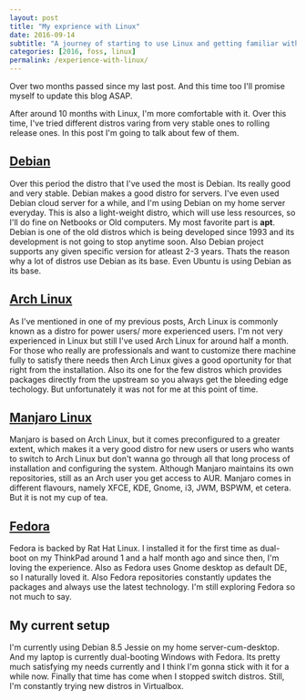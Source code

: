```yaml
---
layout: post
title: "My exprience with Linux"
date: 2016-09-14
subtitle: "A journey of starting to use Linux and getting familiar with it."
categories: [2016, foss, linux]
permalink: /experience-with-linux/
---
```


Over two months passed since my last post. And this time too I'll promise myself to update this blog ASAP.

After around 10 months with Linux, I'm more comfortable with it. Over this time, I've tried different distros varing from very stable ones to rolling release ones. In this post I'm going to talk about few of them.

## [Debian](https://www.debian.org)

Over this period the distro that I've used the most is Debian. Its really good and very stable. Debian makes a good distro for servers. I've even used Debian cloud server for a while, and I'm using Debian on my home server everyday. This is also a light-weight distro, which will use less resources, so I'll do fine on Netbooks or Old computers. My most favorite part is **apt**. Debian is one of the old distros which is being developed since 1993 and its development is not going to stop anytime soon. Also Debian project supports any given specific version for atleast 2-3 years. Thats the reason why a lot of distros use Debian as its base. Even Ubuntu is using Debian as its base.

## [Arch Linux](https://www.archlinux.org)

As I've mentioned in one of my previous posts, Arch Linux is commonly known as a distro for power users/ more experienced users. I'm not very experienced in Linux but still I've used Arch Linux for around half a month. For those who really are professionals and want to customize there machine fully to satisfy there needs then Arch Linux gives a good oportunity for that right from the installation. Also its one for the few distros which provides packages directly from the upstream so you always get the bleeding edge techology. But unfortunately it was not for me at this point of time.

## [Manjaro Linux](https://manjaro.org/)

Manjaro is based on Arch Linux, but it comes preconfigured to a greater extent, which makes it a very good distro for new users or users who wants to switch to Arch Linux but don't wanna go through all that long process of installation and configuring the system. Although Manjaro maintains its own repositories, still as an Arch user you get access to AUR. Manjaro comes in different flavours, namely XFCE, KDE, Gnome, i3, JWM, BSPWM, et cetera. But it is not my cup of tea.

## [Fedora](https://getfedora.org/)

Fedora is backed by Rat Hat Linux. I installed it for the first time as dual-boot on my ThinkPad around 1 and a half month ago and since then, I'm loving the experience. Also as Fedora uses Gnome desktop as default DE, so I naturally loved it. Also Fedora repositories constantly updates the packages and always use the latest technology. I'm still exploring Fedora so not much to say.

## My current setup

I'm currently using Debian 8.5 Jessie on my home server-cum-desktop. And my laptop is currently dual-booting Windows with Fedora. Its pretty much satisfying my needs currently and I think I'm gonna stick with it for a while now. Finally that time has come when I stopped switch distros. Still, I'm constantly trying new distros in Virtualbox.
